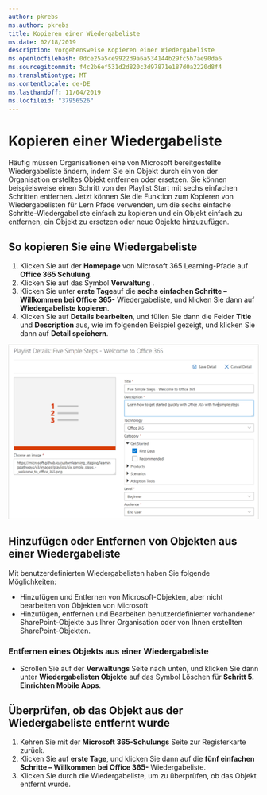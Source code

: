```yaml
---
author: pkrebs
ms.author: pkrebs
title: Kopieren einer Wiedergabeliste
ms.date: 02/18/2019
description: Vorgehensweise Kopieren einer Wiedergabeliste
ms.openlocfilehash: 0dce25a5ce9922d9a6a534144b29fc5b7ae90da6
ms.sourcegitcommit: f4c2b6ef531d2d820c3d97871e187d0a2220d8f4
ms.translationtype: MT
ms.contentlocale: de-DE
ms.lasthandoff: 11/04/2019
ms.locfileid: "37956526"
---
```

# <a name="copy-a-playlist"></a>Kopieren einer Wiedergabeliste
Häufig müssen Organisationen eine von Microsoft bereitgestellte Wiedergabeliste ändern, indem Sie ein Objekt durch ein von der Organisation erstelltes Objekt entfernen oder ersetzen. Sie können beispielsweise einen Schritt von der Playlist Start mit sechs einfachen Schritten entfernen. Jetzt können Sie die Funktion zum Kopieren von Wiedergabelisten für Lern Pfade verwenden, um die sechs einfache Schritte-Wiedergabeliste einfach zu kopieren und ein Objekt einfach zu entfernen, ein Objekt zu ersetzen oder neue Objekte hinzuzufügen. 

## <a name="to-copy-a-playlist"></a>So kopieren Sie eine Wiedergabeliste

1. Klicken Sie auf der **Homepage** von Microsoft 365 Learning-Pfade auf **Office 365 Schulung**.
2. Klicken Sie auf das Symbol **Verwaltung** .
3. Klicken Sie unter **erste Tage**auf die **sechs einfachen Schritte – Willkommen bei Office 365-** Wiedergabeliste, und klicken Sie dann auf **Wiedergabeliste kopieren**. 
4. Klicken Sie auf **Details bearbeiten**, und füllen Sie dann die Felder **Title** und **Description** aus, wie im folgenden Beispiel gezeigt, und klicken Sie dann auf **Detail speichern**.  
 
![CG-copyplaylist5steps. png](media/cg-copyplaylist5steps.png)

## <a name="add-or-remove-assets-from-a-playlist"></a>Hinzufügen oder Entfernen von Objekten aus einer Wiedergabeliste
Mit benutzerdefinierten Wiedergabelisten haben Sie folgende Möglichkeiten:
- Hinzufügen und Entfernen von Microsoft-Objekten, aber nicht bearbeiten von Objekten von Microsoft
- Hinzufügen, entfernen und Bearbeiten benutzerdefinierter vorhandener SharePoint-Objekte aus Ihrer Organisation oder von Ihnen erstellten SharePoint-Objekten. 

### <a name="remove-an-asset-from-a-playlist"></a>Entfernen eines Objekts aus einer Wiedergabeliste
- Scrollen Sie auf der **Verwaltungs** Seite nach unten, und klicken Sie dann unter **Wiedergabelisten Objekte** auf das Symbol Löschen für **Schritt 5. Einrichten Mobile Apps**. 

## <a name="verify-the-asset-is-removed-from-the-playlist"></a>Überprüfen, ob das Objekt aus der Wiedergabeliste entfernt wurde
1. Kehren Sie mit der **Microsoft 365-Schulungs** Seite zur Registerkarte zurück.
2. Klicken Sie auf **erste Tage**, und klicken Sie dann auf die **fünf einfachen Schritte – Willkommen bei Office 365-** Wiedergabeliste. 
3. Klicken Sie durch die Wiedergabeliste, um zu überprüfen, ob das Objekt entfernt wurde.


